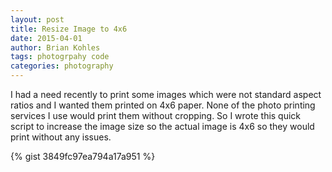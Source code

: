 ```yaml
---
layout: post
title: Resize Image to 4x6
date: 2015-04-01
author: Brian Kohles
tags: photogrpahy code
categories: photography
---
```

I had a need recently to print some images which were not standard aspect ratios and I wanted them printed on 4x6 paper. None of the photo printing services I use would print them without cropping. So I wrote this quick script to increase the image size so the actual image is 4x6 so they would print without any issues.

{% gist 3849fc97ea794a17a951 %}

<script src="https://gist.github.com/briankohles/3849fc97ea794a17a951.js"></script>
